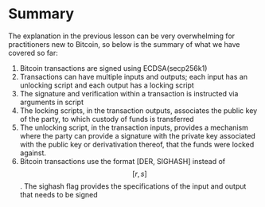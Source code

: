# Summary

The explanation in the previous lesson can be very overwhelming for practitioners new to Bitcoin, so below is the summary of what we have covered so far:

1. Bitcoin transactions are signed using ECDSA(secp256k1)&#x20;
2. Transactions can have multiple inputs and outputs; each input has an unlocking script and each output has a locking script
3. The signature and verification within a transaction is instructed via arguments in script
4. The locking scripts, in the transaction outputs, associates the public key of the party, to which custody of funds is transferred
5. The unlocking script, in the transaction inputs, provides a mechanism where the party can provide a signature with the private key associated with the public key or derivativation thereof, that the funds were locked against.
6. Bitcoin transactions use the format \[DER, SIGHASH] instead of $$[r,s]$$. The sighash flag provides the specifications of the input and output that needs to be signed

